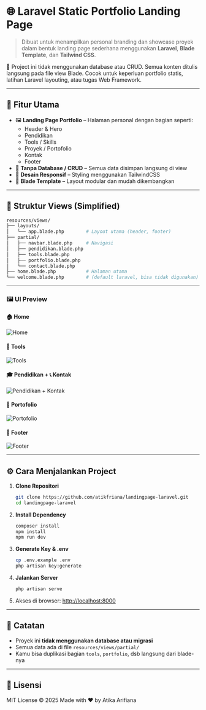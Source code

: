 # 🌐 Laravel Static Portfolio Landing Page

> Dibuat untuk menampilkan personal branding dan showcase proyek dalam bentuk landing page sederhana menggunakan **Laravel**, **Blade Template**, dan **Tailwind CSS**.

📁 Project ini tidak menggunakan database atau CRUD. Semua konten ditulis langsung pada file view Blade. Cocok untuk keperluan portfolio statis, latihan Laravel layouting, atau tugas Web Framework.

---

## 🎯 Fitur Utama

- 🖼️ **Landing Page Portfolio** – Halaman personal dengan bagian seperti:
  - Header & Hero
  - Pendidikan
  - Tools / Skills
  - Proyek / Portofolio
  - Kontak
  - Footer
- 🔧 **Tanpa Database / CRUD** – Semua data disimpan langsung di view
- 🎨 **Desain Responsif** – Styling menggunakan TailwindCSS
- 📄 **Blade Template** – Layout modular dan mudah dikembangkan

---

## 📂 Struktur Views (Simplified)

```bash
resources/views/
├── layouts/
│   └── app.blade.php        # Layout utama (header, footer)
├── partial/
│   ├── navbar.blade.php     # Navigasi
│   ├── pendidikan.blade.php
│   ├── tools.blade.php
│   ├── portfolio.blade.php
│   └── contact.blade.php
├── home.blade.php           # Halaman utama
└── welcome.blade.php        # (default laravel, bisa tidak digunakan)
````

---

### 🖼️ UI Preview

#### 🏠 Home
![Home](https://raw.githubusercontent.com/atikfriana/Simple-Portfolio-PHP/main/screenshots/home.png)

#### 🧰 Tools
![Tools](https://raw.githubusercontent.com/atikfriana/Simple-Portfolio-PHP/main/screenshots/tools.png)

#### 🎓 Pendidikan + 📞 Kontak
![Pendidikan + Kontak](https://raw.githubusercontent.com/atikfriana/Simple-Portfolio-PHP/main/screenshots/pendidikankontak.png)

#### 💼 Portofolio
![Portofolio](https://raw.githubusercontent.com/atikfriana/Simple-Portfolio-PHP/main/screenshots/portfolio.png)

#### 🔻 Footer
![Footer](https://raw.githubusercontent.com/atikfriana/Simple-Portfolio-PHP/main/screenshots/footer.png)



---

## ⚙️ Cara Menjalankan Project

1. **Clone Repositori**

   ```bash
   git clone https://github.com/atikfriana/landingpage-laravel.git
   cd landingpage-laravel
   ```

2. **Install Dependency**

   ```bash
   composer install
   npm install
   npm run dev
   ```

3. **Generate Key & .env**

   ```bash
   cp .env.example .env
   php artisan key:generate
   ```

4. **Jalankan Server**

   ```bash
   php artisan serve
   ```

5. Akses di browser: [http://localhost:8000](http://localhost:8000)

---

## 📝 Catatan

* Proyek ini **tidak menggunakan database atau migrasi**
* Semua data ada di file `resources/views/partial/`
* Kamu bisa duplikasi bagian `tools`, `portfolio`, dsb langsung dari blade-nya

---

## 📄 Lisensi

MIT License © 2025
Made with ❤️ by Atika Arifiana

````
